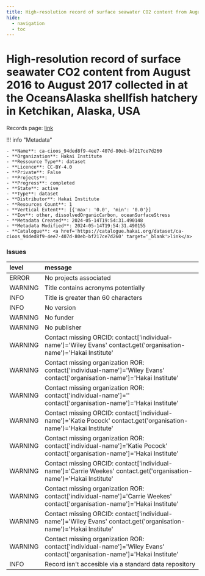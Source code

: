 ```yaml
---
title: High-resolution record of surface seawater CO2 content from August 2016 to August 2017 collected in at the OceansAlaska shellfish hatchery in Ketchikan, Alaska, USA
hide:
  - navigation
  - toc
---
```


# High-resolution record of surface seawater CO2 content from August 2016 to August 2017 collected in at the OceansAlaska shellfish hatchery in Ketchikan, Alaska, USA

Records page: <a href='https://catalogue.hakai.org/dataset/ca-cioos_94ded8f9-4ee7-407d-80eb-bf217ce7d260' target='_blank'>link</a>

<div id='map'></div>

!!! info "Metadata"
    
    - **Name**: ca-cioos_94ded8f9-4ee7-407d-80eb-bf217ce7d260 
    - **Organization**: Hakai Institute 
    - **Ressource Type**: dataset 
    - **Licence**: CC-BY-4.0 
    - **Private**: False 
    - **Projects**:  
    - **Progress**: completed 
    - **State**: active 
    - **Type**: dataset 
    - **Distributor**: Hakai Institute 
    - **Resources Count**: 1 
    - **Vertical Extent**: [{'max': '0.0', 'min': '0.0'}] 
    - **Eov**: other, dissolvedOrganicCarbon, oceanSurfaceStress 
    - **Metadata Created**: 2024-05-14T19:54:31.490148 
    - **Metadata Modified**: 2024-05-14T19:54:31.490155 
    - **Catalogue**: <a href='https://catalogue.hakai.org/dataset/ca-cioos_94ded8f9-4ee7-407d-80eb-bf217ce7d260' target='_blank'>link</a> 

### Issues

| level   | message                                                                                                                      |
|:--------|:-----------------------------------------------------------------------------------------------------------------------------|
| ERROR   | No projects associated                                                                                                       |
| WARNING | Title contains acronyms potentially                                                                                          |
| INFO    | Title is greater than 60 characters                                                                                          |
| INFO    | No version                                                                                                                   |
| WARNING | No funder                                                                                                                    |
| WARNING | No publisher                                                                                                                 |
| WARNING | Contact missing ORCID: contact['individual-name']='Wiley Evans' contact.get('organisation-name')='Hakai Institute'           |
| WARNING | Contact missing organization ROR:  contact['individual-name']='Wiley Evans' contact['organisation-name']='Hakai Institute'   |
| WARNING | Contact missing organization ROR:  contact['individual-name']='' contact['organisation-name']='Hakai Institute'              |
| WARNING | Contact missing ORCID: contact['individual-name']='Katie Pocock' contact.get('organisation-name')='Hakai Institute'          |
| WARNING | Contact missing organization ROR:  contact['individual-name']='Katie Pocock' contact['organisation-name']='Hakai Institute'  |
| WARNING | Contact missing ORCID: contact['individual-name']='Carrie Weekes' contact.get('organisation-name')='Hakai Institute'         |
| WARNING | Contact missing organization ROR:  contact['individual-name']='Carrie Weekes' contact['organisation-name']='Hakai Institute' |
| WARNING | Contact missing ORCID: contact['individual-name']='Wiley Evans' contact.get('organisation-name')='Hakai Institute'           |
| WARNING | Contact missing organization ROR:  contact['individual-name']='Wiley Evans' contact['organisation-name']='Hakai Institute'   |
| INFO    | Record isn't accesible via a standard data repository                                                                        |

<script>
   document.addEventListener("DOMContentLoaded", function() {
    var map = L.map('map').setView([51.505, -125.09], 5);
    L.tileLayer('https://tile.openstreetmap.org/{z}/{x}/{y}.png', {
        maxZoom: 19,
        attribution: '&copy; <a href="http://www.openstreetmap.org/copyright">OpenStreetMap</a>'
    }).addTo(map);
    var geojsonFeature = {
        "type": "Feature",
        "properties": {
            "name" : "High-resolution record of surface seawater CO2 content from August 2016 to August 2017 collected in at the OceansAlaska shellfish hatchery in Ketchikan, Alaska, USA"
        },
        "geometry": {'type': 'Polygon', 'coordinates': [[[-131.96137029, 55.13698451], [-131.23813946, 55.13698451], [-131.23813946, 55.39922677], [-131.96137029, 55.39922677], [-131.96137029, 55.13698451]]]}
    }
    L.geoJSON(geojsonFeature).addTo(map);
   })
</script>
